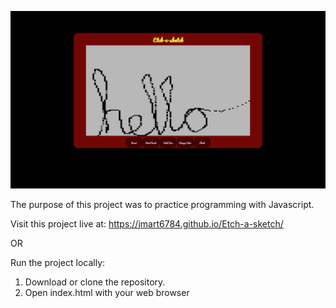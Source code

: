 ![screen shot](screenshot.png)

The purpose of this project was to practice programming with Javascript.

Visit this project live at: https://jmart6784.github.io/Etch-a-sketch/

OR

Run the project locally:

1. Download or clone the repository.
2. Open index.html with your web browser